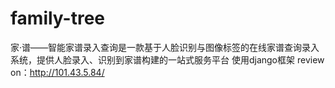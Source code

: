 # family-tree
家·谱——智能家谱录入查询是一款基于人脸识别与图像标签的在线家谱查询录入系统，提供人脸录入、识别到家谱构建的一站式服务平台
使用django框架
review on：http://101.43.5.84/
